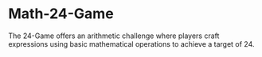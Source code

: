 # Math-24-Game
The 24-Game offers an arithmetic challenge where players craft expressions using basic mathematical operations to achieve a target of 24.
